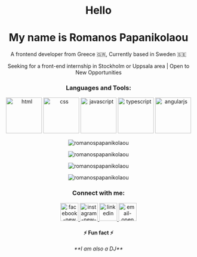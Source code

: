<h1 align="center">Hello</h1>
<h1 align="center">My name is Romanos Papanikolaou</h1>
<p align="center">A frontend developer from Greece 🇬🇷, Currently based in Sweden 🇸🇪</p>
<p align="center">Seeking for a front-end internship in Stockholm or Uppsala area | Open to New Opportunities </p>



<h3 align="center">Languages and Tools:</h3>
<p align="center"> 
  <img width="96" height="96" src="https://img.icons8.com/color/96/html-5--v1.png" alt="html"/> 
  <img width="96" height="96" src="https://img.icons8.com/color/96/css3.png" alt="css"/>
  <img width="96" height="96" src="https://img.icons8.com/fluency/96/javascript.png" alt="javascript"/>
  <img width="96" height="96" src="https://img.icons8.com/fluency/96/typescript--v1.png" alt="typescript"/>
  <img width="96" height="96" src="https://img.icons8.com/fluency/96/angularjs.png" alt="angularjs"/>
</p>

<p align="center"> 
  <img src="https://komarev.com/ghpvc/?username=romanospapanikolaou&label=Profile%20views&color=0e75b6&style=flat" alt="romanospapanikolaou" /> </p>
<p align="center">
  <img align="center" src="https://github-readme-stats.vercel.app/api/top-langs?username=romanospapanikolaou&show_icons=true&locale=en&layout=compact" alt="romanospapanikolaou" /></p>
<p align="center">
 <img align="center" src="https://github-readme-stats.vercel.app/api?username=romanospapanikolaou&show_icons=true&locale=en" alt="romanospapanikolaou" /></p>
<p align="center">
<img align="center" src="https://github-readme-streak-stats.herokuapp.com/?user=romanospapanikolaou&" alt="romanospapanikolaou" /></p>


<h3 align="center">Connect with me:</h3>
<p align="center"> 
  <a href="https://fb.com/romanospapanikolaou" target="blank"><img width="48" height="48" src="https://img.icons8.com/fluency/96/facebook-new.png" alt="facebook-new"/>
  </a>
  <a href="https://instagram.com/romanospapanikolaou" target="blank"><img width="48" height="48" src="https://img.icons8.com/color/96/instagram-new--v1.png" alt="instagram-new--      v1"/>
  </a>
  <a href="https://linkedin.com/in/romanos-papanikolaou" target="blank"><img width="48" height="48" src="https://img.icons8.com/color/96/linkedin.png" alt="linkedin"/>
  </a>
  <a href="mailto:romanospapanikolaou@gmail.com?subject=You can write your subject here&body=Say Hello! 😊" target=”_blank”><img width="48" height="48"                   src="https://img.icons8.com/fluency/96/email-open.png" alt="email-open"/>
  </a>
</p>

<h4 align="center">⚡ Fun fact ⚡
</h4>
<h6 align="center">**I am also a DJ**
</h6>
